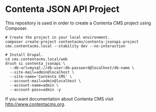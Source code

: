 # Contenta JSON API Project

This repository is used in order to create a Contenta CMS project using Composer.

```
# Create the project in your local environment.
composer create-project contentacms/contenta-jsonapi-project cms.contentacms.local --stability dev --no-interaction

# Install Drupal.
cd cms.contentacms.local/web
drush si contenta_jsonapi \
  --db-url=mysql://db-user:db-password@localhost/db-name \
  --site-mail=admin@localhost \
  --site-name='Contenta CMS' \
  --account-mail=admin@localhost \
  --account-name=admin \
  --account-pass=admin -y
```

If you want documentation about Contenta CMS visit http://www.contentacms.org.
